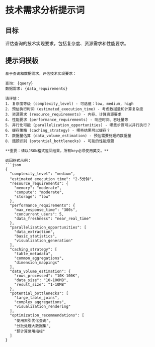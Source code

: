 # 技术需求分析提示词

## 目标
评估查询的技术实现要求，包括复杂度、资源需求和性能要求。

## 提示词模板

```
基于查询和数据需求，评估技术实现要求：

查询: {query}
数据需求: {data_requirements}

请评估：
1. 复杂度等级 (complexity_level) - 可选值：low, medium, high
2. 预估执行时间 (estimated_execution_time) - 考虑数据量和计算复杂度
3. 资源需求 (resource_requirements) - 内存、计算资源要求
4. 性能要求 (performance_requirements) - 响应时间、吞吐量等
5. 并行化可能 (parallelization_opportunities) - 哪些步骤可以并行执行？
6. 缓存策略 (caching_strategy) - 哪些结果可以缓存？
7. 数据量估算 (data_volume_estimation) - 预估需要处理的数据量
8. 瓶颈识别 (potential_bottlenecks) - 可能的性能瓶颈

**重要：请以JSON格式返回结果，所有key必须使用英文。**

返回格式示例：
```json
{
  "complexity_level": "medium",
  "estimated_execution_time": "2-5分钟",
  "resource_requirements": {
    "memory": "moderate",
    "compute": "moderate",
    "storage": "low"
  },
  "performance_requirements": {
    "max_response_time": "300s",
    "concurrent_users": 5,
    "data_freshness": "near_real_time"
  },
  "parallelization_opportunities": [
    "data_extraction",
    "basic_statistics", 
    "visualization_generation"
  ],
  "caching_strategy": [
    "table_metadata",
    "common_aggregations",
    "dimension_mappings"
  ],
  "data_volume_estimation": {
    "rows_processed": "10K-100K",
    "data_size": "10-100MB",
    "result_size": "1-10MB"
  },
  "potential_bottlenecks": [
    "large_table_joins",
    "complex_aggregations",
    "visualization_rendering"
  ],
  "optimization_recommendations": [
    "使用索引优化查询",
    "分批处理大数据集",
    "预计算常用指标"
  ]
}
```
```